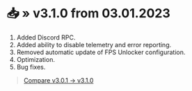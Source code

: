 <!-- [[> SEO
###### Number: 2.1

###### Title: Changelog for v3.x.x - Stella Mod Documentation
###### Description: This page is dedicated to the Genshin Stella Mod's changelog for version v3.1.0. It provides information about the latest changes and additions in this mod version, which was updated on January 3, 2023. The changes include the addition of Discord RPC, the ability to disable telemetry and error reporting, removal of automatic FPS Unlocker configuration updates, optimization, and bug fixes.
###### Tags: genshin stella mod, changelog, mod update, version v3.1.0, discord rpc, disable telemetry, error reporting, fps unlocker, optimization, bug fixes, genshin impact, game modding, rpg games, pc gaming, single-player games, online games, genshin impact gameplay, open-world games, action games, fantasy games, genshin stella mod updates, github, mod comparison, update date, genshin impact community
###### Canonical: /genshin-impact-reshade/docs?page=changelog_v3
]]> -->

# 📥 » v3.1.0 from 03.01.2023
1. Added Discord RPC.
2. Added ability to disable telemetry and error reporting.
3. Removed automatic update of FPS Unlocker configuration.
4. Optimization.
5. Bug fixes.

> [Compare v3.0.1 -> v3.1.0](https://github.com/sefinek24/Genshin-Impact-ReShade/compare/v3.0.1...v3.1.0)